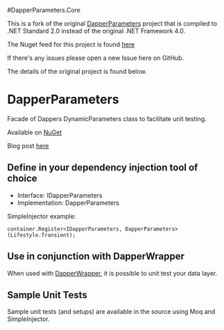 #DapperParameters.Core

This is a fork of the original [DapperParameters](https://github.com/IntertechInc/DapperParameters) project that is compiled to .NET Standard 2.0 instead of the original .NET Framework 4.0.

The Nuget feed for this project is found [here](https://www.nuget.org/packages/DapperParameters.Core/)

If there's any issues please open a new Issue here on GitHub.

The details of the original project is found below.

# DapperParameters
Facade of Dappers DynamicParameters class to facilitate unit testing.

Available on [NuGet](https://www.nuget.org/packages/DapperParameters/)

Blog post [here](http://www.intertech.com/Blog/unit-test-dapper-with-dapperparameters/)

## Define in your dependency injection tool of choice
* Interface:       IDapperParameters
* Implementation:  DapperParameters

SimpleInjector example:

    container.Register<IDapperParameters, DapperParameters>(Lifestyle.Transient);

## Use in conjunction with DapperWrapper
When used with [DapperWrapper](https://github.com/half-ogre/dapper-wrapper), it is possible to unit test your data layer.

## Sample Unit Tests
Sample unit tests (and setups) are available in the source using Moq and SimpleInjector.
